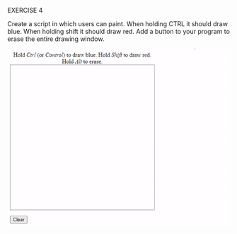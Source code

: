 EXERCISE 4

Create a script in which users can paint. When holding CTRL it should draw blue. When holding shift it should draw red. 
Add a button to your program to erase the entire drawing window.

![ImgName](https://github.com/uendihoxha/JavaScriptExercises/blob/master/gifs/gif4.gif)
